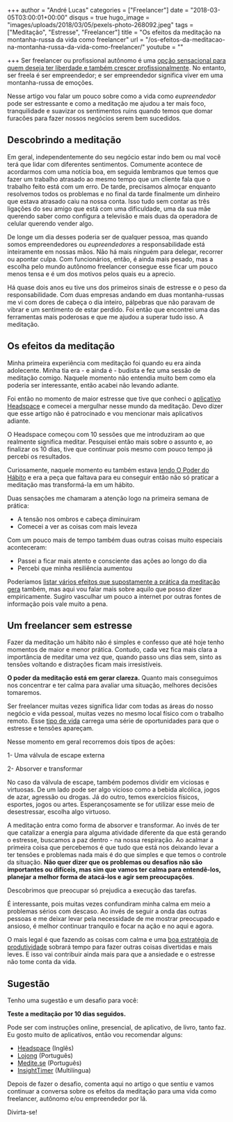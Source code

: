 +++
author = "André Lucas"
categories = ["Freelancer"]
date = "2018-03-05T03:00:01+00:00"
disqus = true
hugo_image = "images/uploads/2018/03/05/pexels-photo-268092.jpeg"
tags = ["Meditação", "Estresse", "Freelancer"]
title = "Os efeitos da meditação na montanha-russa da vida como freelancer"
url = "/os-efeitos-da-meditacao-na-montanha-russa-da-vida-como-freelancer/"
youtube = ""

+++
Ser freelancer ou profissional autônomo é uma [opção sensacional para quem deseja ter liberdade e também crescer profissionalmente](https://andrelug.com/esta-na-sua-hora-de-trabalhar-como-freelancer/). No entanto, ser freela é ser empreendedor; e ser empreendedor significa viver em uma montanha-russa de emoções.

Nesse artigo vou falar um pouco sobre como a vida como _eupreendedor_ pode ser estressante e como a meditação me ajudou a ter mais foco, tranquilidade e suavizar os sentimentos ruins quando temos que domar furacões para fazer nossos negócios serem bem sucedidos.

## Descobrindo a meditação

Em geral, independentemente do seu negócio estar indo bem ou mal você terá que lidar com diferentes sentimentos. Comumente acontece de acordarmos com uma notícia boa, em seguida lembramos que temos que fazer um trabalho atrasado ao mesmo tempo que um cliente fala que o trabalho feito está com um erro. De tarde, precisamos almoçar enquanto resolvemos todos os problemas e no final da tarde finalmente um dinheiro que estava atrasado caiu na nossa conta. Isso tudo sem contar as três ligações do seu amigo que está com uma dificuldade, uma da sua mãe querendo saber como configura a televisão e mais duas da operadora de celular querendo vender algo.

De longe um dia desses poderia ser de qualquer pessoa, mas quando somos empreendedores ou _eupreendedores_ a responsabilidade está inteiramente em nossas mãos. Não há mais ninguém para delegar, recorrer ou apontar culpa. Com funcionários, então, é ainda mais pesado, mas a escolha pelo mundo autônomo freelancer consegue esse ficar um pouco menos tensa e é um dos motivos pelos quais eu a aprecio.

Há quase dois anos eu tive uns dos primeiros sinais de estresse e o peso da responsabilidade. Com duas empresas andando em duas montanha-russas me vi com dores de cabeça o dia inteiro, pálpebras que não paravam de vibrar e um sentimento de estar perdido. Foi então que encontrei uma das ferramentas mais poderosas e que me ajudou a superar tudo isso. A meditação.

## Os efeitos da meditação

Minha primeira experiência com meditação foi quando eu era ainda adolecente. Minha tia era - e ainda é - budista e fez uma sessão de meditação comigo. Naquele momento não entendia muito bem como ela poderia ser interessante, então acabei não levando adiante.

Foi então no momento de maior estresse que tive que conheci o [aplicativo Headspace](https://www.headspace.com) e comecei a mergulhar nesse mundo da meditação. Devo dizer que esse artigo não é patrocinado e vou mencionar mais aplicativos adiante.

O Headspace começou com 10 sessões que me introduziram ao que realmente significa meditar. Pesquisei então mais sobre o assunto e, ao finalizar os 10 dias, tive que continuar pois mesmo com pouco tempo já percebi os resultados.

Curiosamente, naquele momento eu também estava [lendo O Poder do Hábito](http://amzn.to/2FfYzXD) e era a peça que faltava para eu conseguir então não só praticar a meditação mas transformá-la em um hábito.

Duas sensações me chamaram a atenção logo na primeira semana de prática:

* A tensão nos ombros e cabeça diminuiram
* Comecei a ver as coisas com mais leveza

Com um pouco mais de tempo também duas outras coisas muito especiais aconteceram:

* Passei a ficar mais atento e consciente das ações ao longo do dia
* Percebi que minha resiliência aumentou

Poderíamos [listar vários efeitos que supostamente a prática da meditação gera](https://blog.bufferapp.com/how-meditation-affects-your-brain) também, mas aqui vou falar mais sobre aquilo que posso dizer empiricamente. Sugiro vasculhar um pouco a internet por outras fontes de informação pois vale muito a pena.

## Um freelancer sem estresse

Fazer da meditação um hábito não é simples e confesso que até hoje tenho momentos de maior e menor prática. Contudo, cada vez fica mais clara a importância de meditar uma vez que, quando passo uns dias sem, sinto as tensões voltando e distrações ficam mais irresistíveis.

**O poder da meditação está em gerar clareza.** Quanto mais conseguimos nos concentrar e ter calma para avaliar uma situação, melhores decisões tomaremos.

Ser freelancer muitas vezes significa lidar com todas as áreas do nosso negócio e vida pessoal, muitas vezes no mesmo local físico com o trabalho remoto. Esse [tipo de vida](https://andrelug.com/as-consquistas-para-uma-vida-de-freelancer-gamificada/) carrega uma série de oportunidades para que o estresse e tensões apareçam.

Nesse momento em geral recorremos dois tipos de ações:

1- Uma válvula de escape externa

2- Absorver e transformar

No caso da válvula de escape, também podemos dividir em viciosas e virtuosas. De um lado pode ser algo vicioso como a bebida alcólica, jogos de azar, agressão ou drogas. Já do outro, temos exercícios físicos, esportes, jogos ou artes. Esperançosamente se for utilizar esse meio de desestressar, escolha algo virtuoso.

A meditação entra como forma de absorver e transformar. Ao invés de ter que catalizar a energia para alguma atividade diferente da que está gerando o estresse, buscamos a paz dentro - na nossa respiração. Ao acalmar a primeira coisa que percebemos é que tudo que está nos deixando levar a ter tensões e problemas nada mais é do que simples e que temos o controle da situação. **Não quer dizer que os problemas ou desafios não são importantes ou difíceis, mas sim que vamos ter calma para entendê-los, planejar a melhor forma de atacá-los e agir sem preocupações**.

Descobrimos que preocupar só prejudica a execução das tarefas.

É interessante, pois muitas vezes confundiram minha calma em meio a problemas sérios com descaso. Ao invés de seguir a onda das outras pessoas e me deixar levar pela necessidade de me mostrar preocupado e ansioso, é melhor continuar tranquilo e focar na ação e no aqui e agora.

O mais legal é que fazendo as coisas com calma e uma [boa estratégia de produtividade](https://andrelug.com/como-trabalhar-menos-e-produzir-mais-com-gerenciamento-do-seu-tempo/) sobrará tempo para fazer outras coisas divertidas e mais leves. E isso vai contribuir ainda mais para que a ansiedade e o estresse não tome conta da vida.

## Sugestão

Tenho uma sugestão e um desafio para você:

**Teste a meditação por 10 dias seguidos.**

Pode ser com instruções online, presencial, de aplicativo, de livro, tanto faz. Eu gosto muito de aplicativos, então vou recomendar alguns:

* [Headspace](https://www.headspace.com/) (Inglês)
* [Lojong](http://lojong.com.br/) (Português)
* [Medite.se](http://medite.se/) (Português)
* [InsightTimer](https://insighttimer.com/) (Multilíngua)

Depois de fazer o desafio, comenta aqui no artigo o que sentiu e vamos continuar a conversa sobre os efeitos da meditação para uma vida como freelancer, autônomo e/ou empreendedor por lá.

Divirta-se!